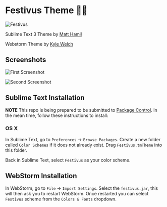 # Festivus Theme 🎄🎁

![Festivus](https://media.giphy.com/media/KAQzzHa1ZugRG/giphy.gif)

Sublime Text 3 Theme by [Matt Hamil](http://matthamil.me)

Webstorm Theme by [Kyle Welch](https://github.com/kwelch)

## Screenshots

![First Screenshot](https://i.imgur.com/4WGjskA.png)


![Second Screenshot](http://imgur.com/NDk95jV.png)

## Sublime Text Installation

**NOTE** This repo is being prepared to be submitted to [Package Control](https://packagecontrol.io). In the mean time, follow these instructions to install:

### OS X

In Sublime Text, go to `Preferences` -> `Browse Packages`. Create a new folder called `Color Schemes` if it does not already exist. Drag `Festivus.tmTheme` into this folder.

Back in Sublime Text, select `Festivus` as your color scheme.

## WebStorm Installation

In WebStorm, go to `File` -> `Import Settings`. Select the `festivus.jar`, this will then ask you to restart WebStorm.
Once restarted you can select `Festivus` scheme from the `Colors & Fonts` dropdown.
